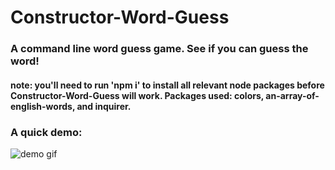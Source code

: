 # Constructor-Word-Guess

### A command line word guess game. See if you can guess the word!

#### note: you'll need to run 'npm i' to install all relevant node packages before Constructor-Word-Guess will work. Packages used: colors, an-array-of-english-words, and inquirer.

### A quick demo:

![demo gif](demo.gif)
